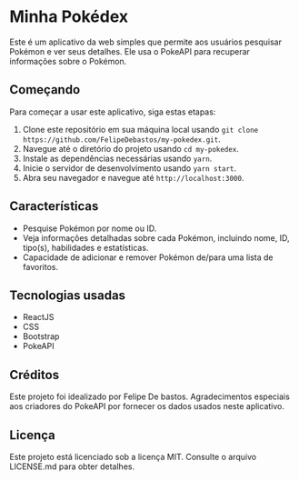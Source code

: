 # Minha Pokédex

Este é um aplicativo da web simples que permite aos usuários pesquisar Pokémon e ver seus detalhes. Ele usa o PokeAPI para recuperar informações sobre o Pokémon.

## Começando

Para começar a usar este aplicativo, siga estas etapas:

1. Clone este repositório em sua máquina local usando `git clone https://github.com/FelipeDebastos/my-pokedex.git`.
2. Navegue até o diretório do projeto usando `cd my-pokedex`.
3. Instale as dependências necessárias usando `yarn`.
4. Inicie o servidor de desenvolvimento usando `yarn start`.
5. Abra seu navegador e navegue até `http://localhost:3000`.

## Características

* Pesquise Pokémon por nome ou ID.
* Veja informações detalhadas sobre cada Pokémon, incluindo nome, ID, tipo(s), habilidades e estatísticas.
* Capacidade de adicionar e remover Pokémon de/para uma lista de favoritos.

## Tecnologias usadas

* ReactJS
* CSS
* Bootstrap
* PokeAPI

## Créditos

Este projeto foi idealizado por Felipe De bastos. Agradecimentos especiais aos criadores do PokeAPI por fornecer os dados usados neste aplicativo.

## Licença

Este projeto está licenciado sob a licença MIT. Consulte o arquivo LICENSE.md para obter detalhes.
